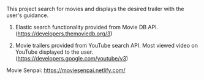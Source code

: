 This project search for movies and displays the desired trailer with the user's guidance.

1. Elastic search functionality provided from Movie DB API. (https://developers.themoviedb.org/3)

2. Movie trailers provided from YouTube search API. Most viewed video on YouTube displayed to the user. (https://developers.google.com/youtube/v3)

Movie Senpai: https://moviesenpai.netlify.com/
